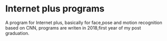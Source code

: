 # Internet plus programs
A program for Internet plus, basically for face,pose and motion recognition based on CNN, programs are writen in 2018,first year of my post graduation.
